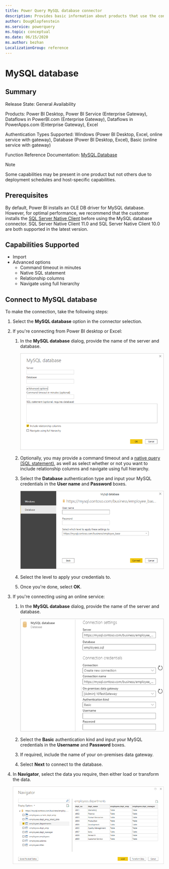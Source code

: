 ```yaml
---
title: Power Query MySQL database connector
description: Provides basic information about products that use the connector, supported authentication types, prerequisites, and connection instructions.
author: DougKlopfenstein
ms.service: powerquery
ms.topic: conceptual
ms.date: 06/15/2020
ms.author: bezhan
LocalizationGroup: reference
---
```


# MySQL database
 
## Summary
 
Release State: General Availability

Products: Power BI Desktop, Power BI Service (Enterprise Gateway), Dataflows in PowerBI.com (Enterprise Gateway), Dataflows in PowerApps.com (Enterprise Gateway), Excel

Authentication Types Supported: Windows (Power BI Desktop, Excel, online service with gateway), Database (Power BI Desktop, Excel), Basic (online service with gateway)

Function Reference Documentation: [MySQL.Database](https://docs.microsoft.com/powerquery-m/mysql-database)

>[!Note]
> Some capabilities may be present in one product but not others due to deployment schedules and host-specific capabilities.
 
## Prerequisites

By default, Power BI installs an OLE DB driver for MySQL database. However, for optimal performance, we recommend that the customer installs the [SQL Server Native Client](https://docs.microsoft.com/sql/relational-databases/native-client/applications/installing-sql-server-native-client) before using the MySQL database connector. SQL Server Native Client 11.0 and SQL Server Native Client 10.0 are both supported in the latest version.

 
## Capabilities Supported
* Import
* Advanced options
    * Command timeout in minutes
    * Native SQL statement
    * Relationship columns
    * Navigate using full hierarchy
    
## Connect to MySQL database

To make the connection, take the following steps:
 
1. Select the **MySQL database** option in the connector selection.
 
2. If you're connecting from Power BI desktop or Excel:

   1. In the **MySQL database** dialog, provide the name of the server and database. 

      ![Enter MySQL database connection](./media/mysql-database/signin.png)

   2. Optionally, you may provide a command timeout and a [native query (SQL statement)](../native-database-query.md), as well as select whether or not you want to include relationship columns and navigate using full hierarchy.

   3. Select the **Database** authentication type and input your MySQL credentials in the **User name** and **Password** boxes.

      ![MySQL database authentication](./media/mysql-database/enter-credentials.png)

   4. Select the level to apply your credentials to.

   5. Once you're done, select **OK**.

3. If you're connecting using an online service:

   1. In the **MySQL database** dialog, provide the name of the server and database.  

      ![On premises MySQL database connection](./media/mysql-database/service-signin.png)

   2. Select the **Basic** authentication kind and input your MySQL credentials in the **Username** and **Password** boxes.

   3. If required, include the name of your on-premises data gateway.

   2. Select **Next** to connect to the database.

4. In **Navigator**, select the data you require, then either load or transform the data.

   ![Load or transform the data](./media/mysql-database/navigator.png)
